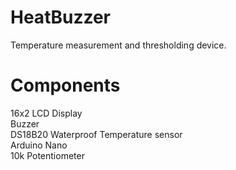 # HeatBuzzer
Temperature measurement and thresholding device.

# Components
16x2 LCD Display  
Buzzer  
DS18B20 Waterproof Temperature sensor  
Arduino Nano  
10k Potentiometer  
